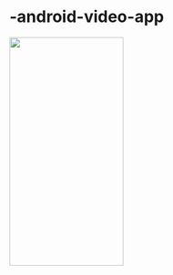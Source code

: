 # -android-video-app
<img src="https://encrypted-tbn0.gstatic.com/images?q=tbn:ANd9GcSvE6DQnGNbN_f8V5YMiPJ3I-Z3YtbGY0AIBw&usqp=CAU" width="200" height="400" />
